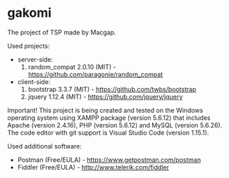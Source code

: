 # gakomi
The project of TSP made by Macgap.

Used projects:
* server-side:
    1. random_compat 2.0.10 (MIT) - https://github.com/paragonie/random_compat
* client-side:
    1. bootstrap 3.3.7 (MIT) - https://github.com/twbs/bootstrap
    2. jquery 1.12.4 (MIT) - https://github.com/jquery/jquery

Important! This project is being created and tested on the Windows operating system using XAMPP package (version 5.6.12) that includes Apache (version 2.4.16), PHP (version 5.6.12) and MySQL (version 5.6.26). The code editor with git support is Visual Studio Code (version 1.15.1).

Used additional software:
* Postman (Free/EULA) - https://www.getpostman.com/postman
* Fiddler (Free/EULA) - http://www.telerik.com/fiddler